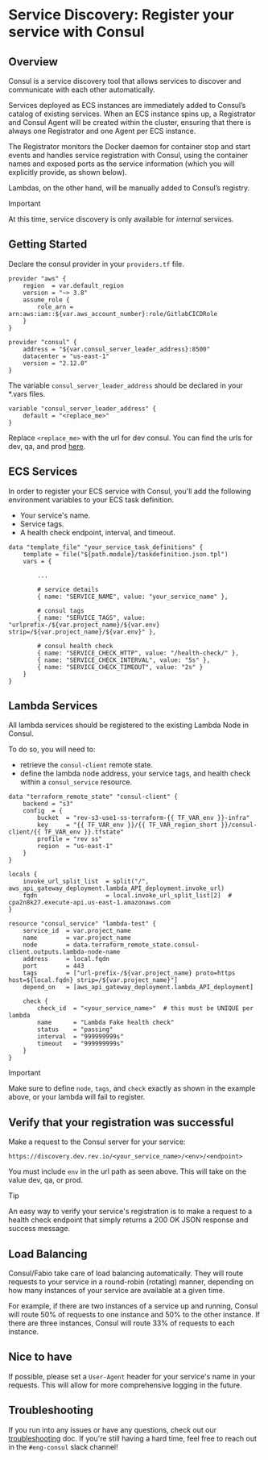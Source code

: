 # Service Discovery: Register your service with Consul

## Overview

Consul is a service discovery tool that allows services to discover and communicate with each other automatically.

Services deployed as ECS instances are immediately added to Consul’s catalog of existing services. When an ECS instance spins up, a Registrator and Consul Agent will be created within the cluster, ensuring that there is always one Registrator and one Agent per ECS instance.

The Registrator monitors the Docker daemon for container stop and start events and handles service registration with Consul, using the container names and exposed ports as the service information (which you will explicitly provide, as shown below).

Lambdas, on the other hand, will be manually added to Consul’s registry.

> [!IMPORTANT]
> At this time, service discovery is only available for *internal* services.

## Getting Started

Declare the consul provider in your `providers.tf` file.

```
provider "aws" {
    region  = var.default_region
    version = "~> 3.8"
    assume_role {
        role_arn = arn:aws:iam::${var.aws_account_number}:role/GitlabCICDRole
    }
}

provider "consul" {
    address = "${var.consul_server_leader_address}:8500"
    datacenter = "us-east-1"
    version = "2.12.0"
}
```

The variable `consul_server_leader_address` should be declared in your *.vars files.

```
variable "consul_server_leader_address" {
    default = "<replace_me>"
}
```

Replace `<replace_me>` with the url for dev consul. You can find the urls for dev, qa, and prod [here]().

## ECS Services

In order to register your ECS service with Consul, you'll add the following environment variables to your ECS task definition.

* Your service's name.
* Service tags.
* A health check endpoint, interval, and timeout.

```
data "template_file" "your_service_task_definitions" {
    template = file("${path.module}/taskdefinition.json.tpl")
    vars = {
        
        ...
        
        # service details
        { name: "SERVICE_NAME", value: "your_service_name" },
        
        # consul tags
        { name: "SERVICE_TAGS", value: "urlprefix-/${var.project_name}/${var.env} strip=/${var.project_name}/${var.env}" },

        # consul health check
        { name: "SERVICE_CHECK_HTTP", value: "/health-check/" },
        { name: "SERVICE_CHECK_INTERVAL", value: "5s" },
        { name: "SERVICE_CHECK_TIMEOUT", value: "2s" }
    }
}
```

## Lambda Services

All lambda services should be registered to the existing Lambda Node in Consul. 

To do so, you will need to:

* retrieve the `consul-client` remote state.
* define the lambda node address, your service tags, and health check within a `consul_service` resource.

```
data "terraform_remote_state" "consul-client" {
    backend = "s3"
    config  = {
        bucket  = "rev-s3-use1-ss-terraform-{{ TF_VAR_env }}-infra"
        key     = "{{ TF_VAR_env }}/{{ TF_VAR_region_short }}/consul-client/{{ TF_VAR_env }}.tfstate"
        profile = "rev ss"
        region  = "us-east-1"
    }
}

locals {
    invoke_url_split_list  = split("/", aws_api_gateway_deployment.lambda_API_deployment.invoke_url)
    fqdn                   = local.invoke_url_split_list[2]  # cpa2n8k27.execute-api.us-east-1.amazonaws.com
}

resource "consul_service" "lambda-test" {
    service_id  = var.project_name
    name        = var.project_name
    node        = data.terraform_remote_state.consul-client.outputs.lambda-node-name
    address     = local.fqdn
    port        = 443
    tags        = ["url-prefix-/${var.project_name} proto=https host=${local.fqdn} strip=/${var.project_name}"]
    depend_on   = [aws_api_gateway_deployment.lambda_API_deployment]

    check {
        check_id  = "<your_service_name>"  # this must be UNIQUE per lambda
        name      = "Lambda Fake health check"
        status    = "passing"
        interval  = "999999999s"
        timeout   = "999999999s"
    }
}
```

> [!IMPORTANT]
> Make sure to define `node`, `tags`, and `check` exactly as shown in the example above, or your lambda will fail to register.

## Verify that your registration was successful

Make a request to the Consul server for your service:

`https://discovery.dev.rev.io/<your_service_name>/<env>/<endpoint>`

You must include `env` in the url path as seen above. This will take on the value dev, qa, or prod.

> [!TIP]
> An easy way to verify your service's registration is to make a request to a health check endpoint that simply returns a 200 OK JSON response and success message.

## Load Balancing

Consul/Fabio take care of load balancing automatically. They will route requests to your service in a round-robin (rotating) manner, depending on how many instances of your service are available at a given time. 

For example, if there are two instances of a service up and running, Consul will route 50% of requests to one instance and 50% to the other instance. If there are three instances, Consul will route 33% of requests to each instance.

## Nice to have

If possible, please set a `User-Agent` header for your service's name in your requests. This will allow for more comprehensive logging in the future.

## Troubleshooting

If you run into any issues or have any questions, check out our [troubleshooting]() doc. If you're still having a hard time, feel free to reach out in the `#eng-consul` slack channel!
